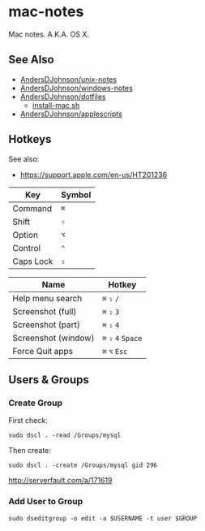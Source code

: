 # mac-notes
Mac notes. A.K.A. OS X.

## See Also
* [AndersDJohnson/unix-notes][unix-notes]
* [AndersDJohnson/windows-notes][windows-notes]
* [AndersDJohnson/dotfiles](https://github.com/AndersDJohnson/dotfiles)
  * [install-mac.sh](https://github.com/AndersDJohnson/dotfiles/blob/master/install-mac.sh)
* [AndersDJohnson/applescripts](https://github.com/AndersDJohnson/applescripts)

## Hotkeys

See also:
* https://support.apple.com/en-us/HT201236

Key | Symbol
--- | ---
Command | `⌘`
Shift | `⇧`
Option | `⌥`
Control | `⌃`
Caps Lock | `⇪`

Name | Hotkey
--- | ---
Help menu search | `⌘` `⇪` `/`
Screenshot (full) | `⌘` `⇪` `3`
Screenshot (part) | `⌘` `⇪` `4`
Screenshot (window) | `⌘` `⇪` `4` `Space`
Force Quit apps | `⌘` `⌥` `Esc`

## Users & Groups

### Create Group

First check:
```
sudo dscl . -read /Groups/mysql
```

Then create:
```
sudo dscl . -create /Groups/mysql gid 296
```

http://serverfault.com/a/171619

### Add User to Group
```
sudo dseditgroup -o edit -a $USERNAME -t user $GROUP
```

[unix-notes]: https://github.com/AndersDJohnson/unix-notes
[windows-notes]: https://github.com/AndersDJohnson/windows-notes
